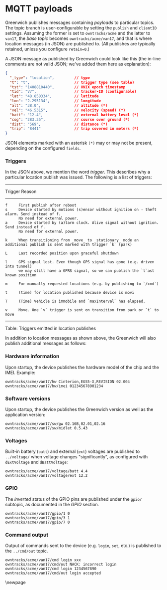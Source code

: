 # MQTT payloads

Greenwich publishes messages containing _payloads_ to particular topics. The topic branch
is user-configurable by setting the `publish` and `clientID` settings. Assuming the former
is set to `owntracks/acme` and the latter to `van17`, the _base topic_ becomes `owntracks/acme/van17`, and that is where location messages (in JSON) are published to. (All publishes are typically
retained, unless you configure `retain=0`.)


A JSON message as published by Greenwich could look like this (the in-line comments are not valid JSON; we've added them here as explanation):

```json
{
  "_type": "location",         // type
  "t": "t",                    // trigger type (see table)
  "tst": "1408810440",         // UNIX epoch timestamp
  "tid": "V7",                 // tracker-ID (configurable)
  "lat": "48.858334",          // latitude
  "lon": "2.295134",           // longitude
  "alt": "38.0",               // altitude (*)
  "vel": "46.5315",            // velocity (speed) (*)
  "batt": "12.4",              // external battery level (*)
  "cog": "283.35",             // course over ground (*)
  "dist": "569",               // distance (*)
  "trip": "8441"               // trip covered in meters (*)
}
```
JSON elements marked with an asterisk `(*)` may or may not be present, depending on the
configured `fields`.

### Triggers

In the JSON above, we mention the word _trigger_. This describes why a particular
location publish was issued. The following is a list of triggers:

--------- ---------------------------------------------------------
 Trigger  Reason
--------- ---------------------------------------------------------
    f     First publish after reboot
    s     Device started by motions (s)ensor without ignition on - theft alarm. Send instead of f.
          No need for external power.
    a     Device started by (a)larm clock. Alive signal without ignition. Send instead of f.
          No need for external power.

    k     When transitioning from _move_ to _stationary_ mode an additional publish is sent marked with trigger `k` (park)

    L     Last recorded position upon graceful shutdown 

    l     GPS signal lost. Even though GPS signal has gone (e.g. driven into tunnel)
          we may still have a GPRS signal, so we can publish the `l`ast known position

    m     For manually requested locations (e.g. by publishing to `/cmd`)

    t     (time) for location published because device is movi

    T     (Time) Vehicle is immobile and `maxInterval` has elapsed.

    v     Move. One `v` trigger is sent on transition from park or `t` to move
--------- ---------------------------------------------------------

Table: Triggers emitted in location publishes



In addition to location messages as shown above, the Greenwich will also publish additional
messages as follows:

### Hardware information

Upon startup, the device publishes the hardware model of the chip and the IMEI. Example:

```
owntracks/acme/van17/hw Cinterion,EGS5-X,REVISION 02.004
owntracks/acme/van17/hw/imei 012345678901234
```

### Software versions

Upon startup, the device publishes the Greenwich version as well as the application version:

```
owntracks/acme/van17/sw/gw 02.16B,02.01,02.16
owntracks/acme/van17/sw/midlet 0.5.43
```

### Voltages

Built-in battery (`batt`) and external (`ext`) voltages are published to `../voltage/` when voltage changes "significantly", as configured with `dExtVoltage` and `dBattVoltage`:

```
owntracks/acme/van17/voltage/batt 4.4
owntracks/acme/van17/voltage/ext 12.2
```


### GPIO

The *inverted* status of the GPIO pins are published under the `gpio/` subtopic, as documented in the _GPIO_ section.

```
owntracks/acme/van17/gpio/1 0
owntracks/acme/van17/gpio/3 1
owntracks/acme/van17/gpio/7 0
```

### Command output

Output of commands sent to the device (e.g. `login`, `set`, etc.) is published to the `../cmd/out` topic.

```
owntracks/acme/van17/cmd login xxx
owntracks/acme/van17/cmd/out NACK: incorrect login
owntracks/acme/van17/cmd login 1234567890
owntracks/acme/van17/cmd/out login accepted
```

\newpage

